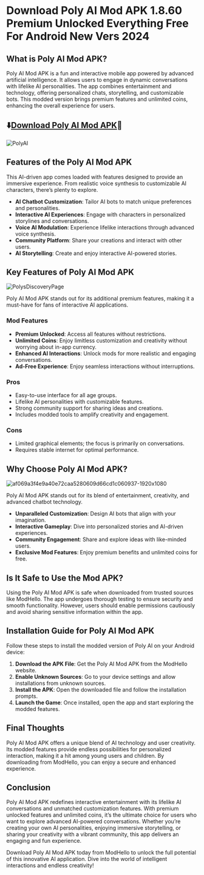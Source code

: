 # Download Poly AI Mod APK 1.8.60 Premium Unlocked Everything Free For Android New Vers 2024

## What is Poly AI Mod APK?  
Poly AI Mod APK is a fun and interactive mobile app powered by advanced artificial intelligence. It allows users to engage in dynamic conversations with lifelike AI personalities. The app combines entertainment and technology, offering personalized chats, storytelling, and customizable bots. This modded version brings premium features and unlimited coins, enhancing the overall experience for users.  

## ⬇️[Download Poly AI Mod APK](https://modhello.com/polyai/)📲
![PolyAI](https://github.com/user-attachments/assets/57e65507-6656-4e9a-8234-ac29b1271647)


## Features of the Poly AI Mod APK  
This AI-driven app comes loaded with features designed to provide an immersive experience. From realistic voice synthesis to customizable AI characters, there’s plenty to explore.  

- **AI Chatbot Customization**: Tailor AI bots to match unique preferences and personalities.  
- **Interactive AI Experiences**: Engage with characters in personalized storylines and conversations.  
- **Voice AI Modulation**: Experience lifelike interactions through advanced voice synthesis.  
- **Community Platform**: Share your creations and interact with other users.  
- **AI Storytelling**: Create and enjoy interactive AI-powered stories.  

## Key Features of Poly AI Mod APK  

![PolysDiscoveryPage](https://github.com/user-attachments/assets/033f37df-e834-48ef-8120-000617d505c5)


Poly AI Mod APK stands out for its additional premium features, making it a must-have for fans of interactive AI applications.  

### Mod Features  
- **Premium Unlocked**: Access all features without restrictions.  
- **Unlimited Coins**: Enjoy limitless customization and creativity without worrying about in-app currency.  
- **Enhanced AI Interactions**: Unlock mods for more realistic and engaging conversations.  
- **Ad-Free Experience**: Enjoy seamless interactions without interruptions.  

### Pros  
- Easy-to-use interface for all age groups.  
- Lifelike AI personalities with customizable features.  
- Strong community support for sharing ideas and creations.  
- Includes modded tools to amplify creativity and engagement.  

### Cons  
- Limited graphical elements; the focus is primarily on conversations.  
- Requires stable internet for optimal performance.  

## Why Choose Poly AI Mod APK?  

![af069a3f4e9a40e72caa5280609d66cd1c060937-1920x1080](https://github.com/user-attachments/assets/d31c196b-62ff-4d59-8960-beae9359b92c)


Poly AI Mod APK stands out for its blend of entertainment, creativity, and advanced chatbot technology.  

- **Unparalleled Customization**: Design AI bots that align with your imagination.  
- **Interactive Gameplay**: Dive into personalized stories and AI-driven experiences.  
- **Community Engagement**: Share and explore ideas with like-minded users.  
- **Exclusive Mod Features**: Enjoy premium benefits and unlimited coins for free.  

## Is It Safe to Use the Mod APK?  
Using the Poly AI Mod APK is safe when downloaded from trusted sources like ModHello. The app undergoes thorough testing to ensure security and smooth functionality. However, users should enable permissions cautiously and avoid sharing sensitive information within the app.  

## Installation Guide for Poly AI Mod APK  
Follow these steps to install the modded version of Poly AI on your Android device:  

1. **Download the APK File**: Get the Poly AI Mod APK from the ModHello website.  
2. **Enable Unknown Sources**: Go to your device settings and allow installations from unknown sources.  
3. **Install the APK**: Open the downloaded file and follow the installation prompts.  
4. **Launch the Game**: Once installed, open the app and start exploring the modded features.  

## Final Thoughts  
Poly AI Mod APK offers a unique blend of AI technology and user creativity. Its modded features provide endless possibilities for personalized interaction, making it a hit among young users and children. By downloading from ModHello, you can enjoy a secure and enhanced experience.
## Conclusion  
Poly AI Mod APK redefines interactive entertainment with its lifelike AI conversations and unmatched customization features. With premium unlocked features and unlimited coins, it’s the ultimate choice for users who want to explore advanced AI-powered conversations. Whether you’re creating your own AI personalities, enjoying immersive storytelling, or sharing your creativity with a vibrant community, this app delivers an engaging and fun experience.  

Download Poly AI Mod APK today from ModHello to unlock the full potential of this innovative AI application. Dive into the world of intelligent interactions and endless creativity!
